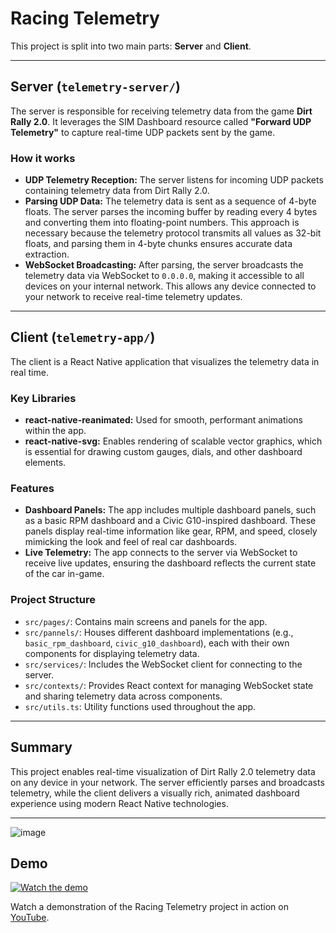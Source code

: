 # Racing Telemetry

This project is split into two main parts: **Server** and **Client**.

---

## Server (`telemetry-server/`)

The server is responsible for receiving telemetry data from the game **Dirt Rally 2.0**. It leverages the SIM Dashboard resource called **"Forward UDP Telemetry"** to capture real-time UDP packets sent by the game.

### How it works
- **UDP Telemetry Reception:** The server listens for incoming UDP packets containing telemetry data from Dirt Rally 2.0.
- **Parsing UDP Data:** The telemetry data is sent as a sequence of 4-byte floats. The server parses the incoming buffer by reading every 4 bytes and converting them into floating-point numbers. This approach is necessary because the telemetry protocol transmits all values as 32-bit floats, and parsing them in 4-byte chunks ensures accurate data extraction.
- **WebSocket Broadcasting:** After parsing, the server broadcasts the telemetry data via WebSocket to `0.0.0.0`, making it accessible to all devices on your internal network. This allows any device connected to your network to receive real-time telemetry updates.

---

## Client (`telemetry-app/`)

The client is a React Native application that visualizes the telemetry data in real time.

### Key Libraries
- **react-native-reanimated:** Used for smooth, performant animations within the app.
- **react-native-svg:** Enables rendering of scalable vector graphics, which is essential for drawing custom gauges, dials, and other dashboard elements.

### Features
- **Dashboard Panels:** The app includes multiple dashboard panels, such as a basic RPM dashboard and a Civic G10-inspired dashboard. These panels display real-time information like gear, RPM, and speed, closely mimicking the look and feel of real car dashboards.
- **Live Telemetry:** The app connects to the server via WebSocket to receive live updates, ensuring the dashboard reflects the current state of the car in-game.

### Project Structure
- `src/pages/`: Contains main screens and panels for the app.
- `src/pannels/`: Houses different dashboard implementations (e.g., `basic_rpm_dashboard`, `civic_g10_dashboard`), each with their own components for displaying telemetry data.
- `src/services/`: Includes the WebSocket client for connecting to the server.
- `src/contexts/`: Provides React context for managing WebSocket state and sharing telemetry data across components.
- `src/utils.ts`: Utility functions used throughout the app.

---

## Summary
This project enables real-time visualization of Dirt Rally 2.0 telemetry data on any device in your network. The server efficiently parses and broadcasts telemetry, while the client delivers a visually rich, animated dashboard experience using modern React Native technologies.

---
![image](https://github.com/user-attachments/assets/021a9a49-1c77-4970-b0d8-85a680c880db)

## Demo

[![Watch the demo](https://img.youtube.com/vi/xNK9pjLGo4M/0.jpg)](https://youtu.be/xNK9pjLGo4M)

Watch a demonstration of the Racing Telemetry project in action on [YouTube](https://youtu.be/xNK9pjLGo4M).
